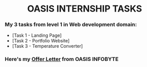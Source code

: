 # <center>OASIS INTERNSHIP TASKS</center>


### My 3 tasks from level 1 in Web development domain:

- [Task 1 - Landing Page]
- [Task 2 - Portfolio Website]
- [Task 3 - Temperature Converter]
  

### Here's my [Offer Letter](https://drive.google.com/file/d/1bJ5QVA_biYbaOFHG3UX-AUWWgN5fN9rd/view) from OASIS INFOBYTE

